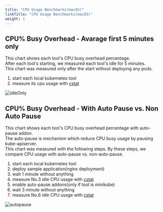 ```yaml
---
title: "CPU Usage Benchmarks(macOS)"
linkTitle: "CPU Usage Benchmarks(macOS)"
weight: 1
---
```


## CPU% Busy Overhead - Avarage first 5 minutes only

This chart shows each tool's CPU busy overhead percentage.   
After each tool's starting, we measured each tool's idle for 5 minutes.  
This chart was measured only after the start without deploying any pods.  

  1. start each local kubernetes tool
  2. measure its cpu usage with [cstat](https://github.com/tstromberg/cstat)

![idleOnly](/images/benchmarks/cpuUsage/idleOnly/mac.png)

## CPU% Busy Overhead - With Auto Pause vs. Non Auto Pause

This chart shows each tool's CPU busy overhead percentage with auto-pause addon.   
The auto-pause is mechanism which reduce CPU busy usage by pausing kube-apiserver.  
This chart was measured with the following steps.
By these steps, we compare CPU usage with auto-pause vs. non-auto-pause.  

 1. start each local kubernetes tool
 2. deploy sample application(nginx deployment)
 3. wait 1 minute without anything
 4. measure No.3 idle CPU usage with [cstat](https://github.com/tstromberg/cstat)
 5. enable auto-pause addons(only if tool is minikube)
 6. wait 3 minute without anything
 7. measure No.6 idle CPU usage with [cstat](https://github.com/tstromberg/cstat)
 
![autopause](/images/benchmarks/cpuUsage/autoPause/mac.png)